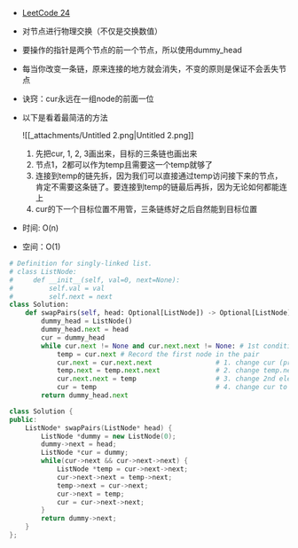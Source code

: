 - [LeetCode 24](https://leetcode.com/problems/swap-nodes-in-pairs/description/)
- 对节点进行物理交换（不仅是交换数值）
- 要操作的指针是两个节点的前一个节点，所以使用dummy_head
- 每当你改变一条链，原来连接的地方就会消失，不变的原则是保证不会丢失节点

- 诀窍：cur永远在一组node的前面一位

- 以下是看着最简洁的方法
    
    ![[_attachments/Untitled 2.png|Untitled 2.png]]
    
    1. 先把cur, 1, 2, 3画出来，目标的三条链也画出来
    2. 节点1，2都可以作为temp且需要这一个temp就够了
    3. 连接到temp的链先拆，因为我们可以直接通过temp访问接下来的节点，肯定不需要这条链了。要连接到temp的链最后再拆，因为无论如何都能连上
    4. cur的下一个目标位置不用管，三条链练好之后自然能到目标位置
- 时间: O(n)
- 空间：O(1)

```Python
# Definition for singly-linked list.
# class ListNode:
#     def __init__(self, val=0, next=None):
#         self.val = val
#         self.next = next
class Solution:
    def swapPairs(self, head: Optional[ListNode]) -> Optional[ListNode]:
        dummy_head = ListNode()
        dummy_head.next = head
        cur = dummy_head
        while cur.next != None and cur.next.next != None: # 1st condition for even length, 2nd condition for odd length. Cannot switch order!
            temp = cur.next # Record the first node in the pair
            cur.next = cur.next.next                # 1. change cur (pre)'s next
            temp.next = temp.next.next              # 2. change temp.next
            cur.next.next = temp                    # 3. change 2nd element's next
            cur = temp                              # 4. change cur to temp (now the 2nd element in the pair)
        return dummy_head.next
```

  

```C++
class Solution {
public:
    ListNode* swapPairs(ListNode* head) {
        ListNode *dummy = new ListNode(0);
        dummy->next = head;
        ListNode *cur = dummy;
        while(cur->next && cur->next->next) {
            ListNode *temp = cur->next->next;
            cur->next->next = temp->next;
            temp->next = cur->next;
            cur->next = temp;
            cur = cur->next->next;
        }
        return dummy->next;
    }
};
```
